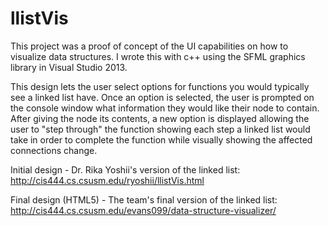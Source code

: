 # llistVis
This project was a proof of concept of the UI capabilities on how to visualize data structures. I wrote this with c++ using the SFML graphics library in Visual Studio 2013.

This design lets the user select options for functions you would typically see a linked list have.
Once an option is selected, the user is prompted on the console window what information they would like their node to contain.
After giving the node its contents, a new option is displayed allowing the user to "step through" the function showing each step a linked list would take in order to complete the function while visually showing the affected connections change.

Initial design - Dr. Rika Yoshii's version of the linked list:
http://cis444.cs.csusm.edu/ryoshii/llistVis.html

Final design (HTML5) - The team's final version of the linked list:
http://cis444.cs.csusm.edu/evans099/data-structure-visualizer/
